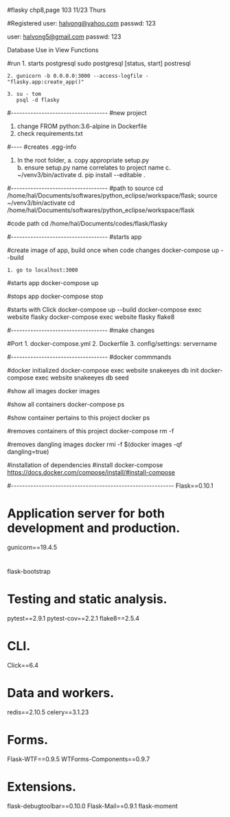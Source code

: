 #flasky 
chp8,page 103
11/23 Thurs

#Registered
user: halvong@yahoo.com
passwd: 123

user: halvong5@gmail.com
passwd: 123

Database Use in View Functions

#run
	1. starts postgresql
		sudo postgresql [status, start] postresql	

	2. gunicorn -b 0.0.0.0:3000 --access-logfile - "flasky.app:create_app()" 
	
	3. su - tom
	   psql -d flasky

#-----------------------------------
#new project
1. change FROM python:3.6-alpine in Dockerfile 
2. check requirements.txt

#----
#creates <project>.egg-info
1. In the root folder, 
 	a. copy appropriate setup.py		
 	b. ensure setup.py name correlates to project name 
	c. ~/venv3/bin/activate 
	d. pip install --editable .  

#-----------------------------------
#path to source
cd /home/hal/Documents/softwares/python_eclipse/workspace/flask; source ~/venv3/bin/activate
cd /home/hal/Documents/softwares/python_eclipse/workspace/flask

#code path
cd /home/hal/Documents/codes/flask/flasky

#-----------------------------------
#starts app

#create image of app, build once when code changes
docker-compose up --build

	1. go to localhost:3000	

#starts app
docker-compose up

#stops app
docker-compose stop

#starts with Click
docker-compose up --build
docker-compose exec website flasky
docker-compose exec website flasky flake8

#-----------------------------------
#make changes

#Port
	1. docker-compose.yml 
	2. Dockerfile 
	3. config/settings: servername

#-----------------------------------
#docker commmands

#docker initialized
docker-compose exec website snakeeyes db init
docker-compose exec website snakeeyes db seed

#show all images
docker images

#show all containers
docker-compose ps

#show container pertains to this project
docker ps

#removes containers of this project 
docker-compose rm -f

#removes dangling images
docker rmi -f $(docker images -qf dangling=true)

#installation of dependencies
#install docker-compose
https://docs.docker.com/compose/install/#install-compose

#-----------------------------------------------------------
Flask==0.10.1

# Application server for both development and production.
gunicorn==19.4.5

#
flask-bootstrap

# Testing and static analysis.
pytest==2.9.1
pytest-cov==2.2.1
flake8==2.5.4

# CLI.
Click==6.4

# Data and workers.
redis==2.10.5
celery==3.1.23

# Forms.
Flask-WTF==0.9.5
WTForms-Components==0.9.7

# Extensions.
flask-debugtoolbar==0.10.0
Flask-Mail==0.9.1
flask-moment